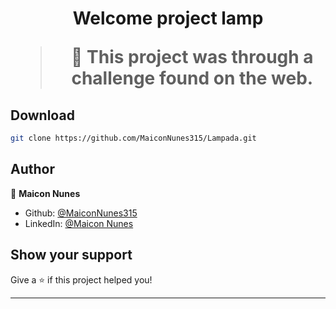 <h1 align="center">Welcome project lamp

> 🦀 This project was through a challenge found on the web.

## Download

```sh
git clone https://github.com/MaiconNunes315/Lampada.git
```

## Author

👤 **Maicon Nunes**

- Github: [@MaiconNunes315](https://github.com/MaiconNunes315)
- LinkedIn: [@Maicon Nunes](https://www.linkedin.com/in/maicon-nunes-978454110/)

## Show your support

Give a ⭐️ if this project helped you!

---
